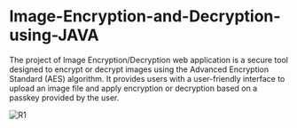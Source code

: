 # Image-Encryption-and-Decryption-using-JAVA
The project of Image Encryption/Decryption web application is a secure tool designed to encrypt or decrypt images using the Advanced Encryption Standard (AES) algorithm. It provides users with a user-friendly interface to upload an image file and apply encryption or decryption based on a passkey provided by the user.

![R1](https://github.com/rohitpingale21/Image-Encryption-and-Decryption-using-JAVA/assets/71088744/c8cf1eba-d605-4bbd-b4ca-b3d508dbefb8)
